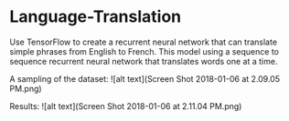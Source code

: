 # Language-Translation
Use TensorFlow to create a recurrent neural network that can translate simple phrases from English to French. This model using a sequence to sequence recurrent neural network that translates words one at a time.

A sampling of the dataset:
![alt text](Screen Shot 2018-01-06 at 2.09.05 PM.png)

Results:
![alt text](Screen Shot 2018-01-06 at 2.11.04 PM.png)
